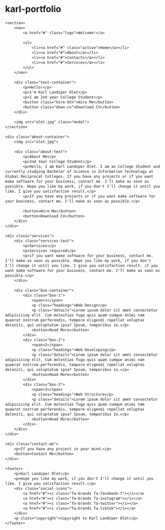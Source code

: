 # karl-portfolio
<!DOCTYPE html>
<html lang="en">
<head>
    <meta charset="UTF-8">
    <meta http-equiv="X-UA-Compatible" content="IE=edge">
    <meta name="viewport" content="width=device-width, initial-scale=1.0">
    <title>Portfolio</title>
    <link rel="stylesheet" href="main.css">
    <link rel="stylesheet" href="https://cdnjs.cloudflare.com/ajax/libs/font-awesome/6.2.1/css/all.min.css" integrity="sha512-MV7K8+y+gLIBoVD59lQIYicR65iaqukzvf/nwasF0nqhPay5w/9lJmVM2hMDcnK1OnMGCdVK+iQrJ7lzPJQd1w==" crossorigin="anonymous" referrerpolicy="no-referrer" />
</head>
<body>

    <section>
        <nav>
            <a href="#" class="logo">Welcome!</a>
            
            <ul>
                <li><a href="#" class="active">Home</a></li>
                <li><a href="#">About</a></li>
                <li><a href="#">Contacts</a></li>
                <li><a href="#">Services</a></li>
            </ul>
        </nav>

        <div class="text-container">
            <p>Hello!</p>
            <p>I'm Karl Landzper Olet</p>
            <p>I am 2nd year College Student</p>
            <button class="hire-btn">Hire Me</button>
            <button class="down-cv">Download CV</button>
        </div>

        <img src="olet.jpg" class="model">
    </section>

    <div class="about-container">
        <img src="olet.jpg">

        <div class="about-text">
            <p>About Me</p>
            <p>2nd Year College Student</p>
            <p>Hello, I am Karl Landzper Olet. I am an College Student and currently studying Bachelor of Science in Information Technology at Global Reciprocal Colleges. If you have any projects or if you want make software for your business, contact me. I'll make as soon as possible. Hope you like my work, if you don't I'll change it until you like. I give you satisfaction result.</p>
            <p>If you have any projects or if you want make software for your business, contact me. I'll make as soon as possible.</p>
            
            <button>Hire Me</button>
            <button>Download CV</button>
        </div>
    </div>

    <div class="services">
        <div class="services-text">
            <p>Services</p>
            <p>Services required</p>
            <p>if you want make software for your business, contact me. I'll make as soon as possible. Hope you like my work, if you don't I'll change it until you like. I give you satisfaction result. if you want make software for your business, contact me. I'll make as soon as possible.</p>
        </div>

        <div class="box-container">
            <div class="box-1">
                <span>1</span>
                <p class="headings">Web Design</p>
                <p class="details">Lorem ipsum dolor sit amet consectetur adipisicing elit. Cum molestias fuga quis quam cumque animi nam quaerat nostrum perferendis, tempore eligendi repellat voluptas deleniti, qui voluptatum ipsa? Ipsum, temporibus in.</p>
                <button>Read More</button>
            </div>
            <div class="box-2">
                <span>2</span>
                <p class="headings">Web Developing</p>
                <p class="details">Lorem ipsum dolor sit amet consectetur adipisicing elit. Cum molestias fuga quis quam cumque animi nam quaerat nostrum perferendis, tempore eligendi repellat voluptas deleniti, qui voluptatum ipsa? Ipsum, temporibus in.</p>
                <button>Read More</button>
            </div>
            <div class="box-3">
                <span>3</span>
                <p class="headings">Web Structure</p>
                <p class="details">Lorem ipsum dolor sit amet consectetur adipisicing elit. Cum molestias fuga quis quam cumque animi nam quaerat nostrum perferendis, tempore eligendi repellat voluptas deleniti, qui voluptatum ipsa? Ipsum, temporibus in.</p>
                <button>Read More</button>
            </div>
        </div>
    </div>

    <div class="contact-me">
        <p>If you have any project in your mind.</p>
        <button>Contact Me</button>
    </div>

    <footer>
        <p>Karl Landzper Olet</p>
        <p>Hope you like my work, if you don't I'll change it until you like. I give you satisfaction result.</p>
        <div class="social-icons">
            <a href="#"><i class="fa-brands fa-facebook-f"></i></a>
            <a href="#"><i class="fa-brands fa-instagram"></i></a>
            <a href="#"><i class="fa-brands fa-twitter"></i></a>
            <a href="#"><i class="fa-brands fa-tiktok"></i></a>
        </div>
        <p class="copyright">Copyright to Karl Landzper Olet</p>
    </footer>
    
</body>
</html>
